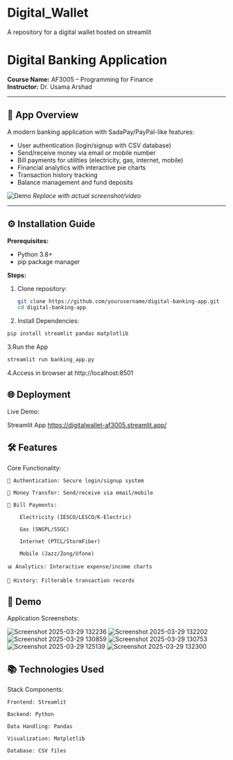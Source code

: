 # Digital_Wallet
A repository for a digital wallet hosted on streamlit
# Digital Banking Application

**Course Name:** AF3005 – Programming for Finance  
**Instructor:** Dr. Usama Arshad  

---

## 📱 App Overview  
A modern banking application with SadaPay/PayPal-like features:  
- User authentication (login/signup with CSV database)  
- Send/receive money via email or mobile number  
- Bill payments for utilities (electricity, gas, internet, mobile)  
- Financial analytics with interactive pie charts  
- Transaction history tracking  
- Balance management and fund deposits  

![Demo](link_to_screenshot_or_video) *Replace with actual screenshot/video*

---

## ⚙️ Installation Guide  
**Prerequisites:**  
- Python 3.8+  
- pip package manager  

**Steps:**  
1. Clone repository:  
   ```bash
   git clone https://github.com/yourusername/digital-banking-app.git
   cd digital-banking-app
   ```
2. Install Dependencies:
  ```bash
  pip install streamlit pandas matplotlib
  ```
3.Run the App
  ```bash
  streamlit run banking_app.py
  ```
4.Access in browser at http://localhost:8501

## 🌐 Deployment
Live Demo:

Streamlit App
https://digitalwallet-af3005.streamlit.app/

## 🛠️ Features
Core Functionality:

    🔐 Authentication: Secure login/signup system

    💸 Money Transfer: Send/receive via email/mobile

    🧾 Bill Payments:

        Electricity (IESCO/LESCO/K-Electric)

        Gas (SNGPL/SSGC)

        Internet (PTCL/StormFiber)

        Mobile (Jazz/Zong/Ufone)

    📊 Analytics: Interactive expense/income charts

    📜 History: Filterable transaction records

## 📸 Demo
Application Screenshots:


![Screenshot 2025-03-29 132236](https://github.com/user-attachments/assets/96540353-8f51-40d3-a984-fd4ca81309e4)
![Screenshot 2025-03-29 132202](https://github.com/user-attachments/assets/1fbb2186-06e0-4091-a051-16e8a70496ee)
![Screenshot 2025-03-29 130859](https://github.com/user-attachments/assets/88f7c299-7011-4359-a6c2-1b2f907a962a)
![Screenshot 2025-03-29 130753](https://github.com/user-attachments/assets/52dcf4bc-e98c-4077-98e9-6d81a11ab341)
![Screenshot 2025-03-29 125139](https://github.com/user-attachments/assets/e32fab0d-7c16-4ae1-a987-8f52eb3ee715)
![Screenshot 2025-03-29 132300](https://github.com/user-attachments/assets/a06ce85d-ba46-46a6-b7f3-9355f27dccf6)


## 📚 Technologies Used
Stack Components:

    Frontend: Streamlit

    Backend: Python

    Data Handling: Pandas

    Visualization: Matplotlib

    Database: CSV files
